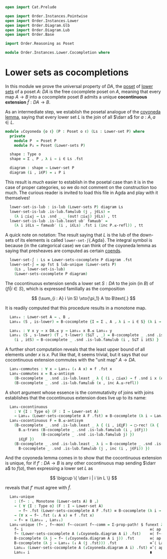 ```agda
open import Cat.Prelude

open import Order.Instances.Pointwise
open import Order.Instances.Lower
open import Order.Diagram.Glb
open import Order.Diagram.Lub
open import Order.Base

import Order.Reasoning as Poset

module Order.Instances.Lower.Cocompletion where
```

# Lower sets as cocompletions

In this module we prove the universal property of $DA$, the [poset] of
[lower sets] of a poset $A$: $DA$ is the free cocomplete poset on $A$,
meaning that every map $A \to B$ into a cocomplete poset $B$ admits a
unique **cocontinuous extension** $\widehat{f} : DA \to B$.

[poset]: Order.Base.html
[lower sets]: Order.Instances.Lower.html

As an intermediate step, we establish the posetal analogue of the
[coyoneda lemma], saying that every lower set $L$ is the join of all
$\darr a$ for $a : A, a \in L$.

[coyoneda lemma]: Cat.Functor.Hom.Coyoneda.html

```agda
module ↓Coyoneda {o ℓ} (P : Poset o ℓ) (Ls : Lower-set P) where
  private
    module P  = Poset P
    module P↓ = Poset (Lower-sets P)

  shape : Type o
  shape = Σ ⌞ P ⌟ λ i → i ∈ Ls .fst

  diagram : shape → Lower-set P
  diagram (i , i∈P) = ↓ P i
```

This result is _much_ easier to establish in the posetal case than it is
in the case of proper categories, so we do not comment on the
construction too much. The curious reader is invited to load this file
in Agda and play with it themselves!

```agda
  lower-set-is-lub : is-lub (Lower-sets P) diagram Ls
  lower-set-is-lub .is-lub.fam≤lub (j , j∈Ls) =
    (λ i □i≤j → Ls .snd _ _ (out! □i≤j) j∈Ls) , tt
  lower-set-is-lub .is-lub.least ub′ fam≤ub′ =
    (λ i i∈Ls → fam≤ub′ (i , i∈Ls) .fst i (inc P.≤-refl)) , tt
```

A quick note on notation: The result saying that $L$ is the lub of the
down-sets of its elements is called `lower-set-∫`{.Agda}. The integral symbol is
because (in the categorical case) we can think of the coyoneda lemma as
saying that presheaves are computed as certain [coends].

[coends]: Cat.Diagram.Coend.html

```agda
  lower-set-∫ : Ls ≡ Lower-sets-cocomplete P diagram .fst
  lower-set-∫ = ap fst $ lub-unique (Lower-sets P)
    (Ls , lower-set-is-lub)
    (Lower-sets-cocomplete P diagram)
```

<!--
```agda
module
  _ {o ℓ ℓ′} (A : Poset o ℓ) (B : Poset o ℓ′)
    (B-cocomplete
      : ∀ {I : Type o} (F : I → ⌞ B ⌟) → Σ _ (is-lub B F))
    (f : ⌞ Monotone A B ⌟)
  where
  private
    module A  = Poset A
    module DA = Poset (Lower-sets A)
    module B  = Poset B
```
-->

The cocontinuous extension sends a lower set $S : DA$ to the join (in
$B$) of $\{ f i | i \in S \}$, which is expressed familially as the
composition

$$
(\sum_{i : A} i \in S) \xto{\pi_1} A \to B\text{.}
$$

It is readily computed that this procedure results in a monotone map.

```agda
  Lan↓₀ : Lower-set A → ⌞ B ⌟
  Lan↓₀ (S , is-lower) = B-cocomplete {I = Σ ⌞ A ⌟ λ i → i ∈ S} (λ i → f .fst (i .fst)) .fst

  Lan↓₁ : ∀ x y → x DA.≤ y → Lan↓₀ x B.≤ Lan↓₀ y
  Lan↓₁ (S , s-lower) (T , t-lower) (S⊆T , _) = B-cocomplete _ .snd .is-lub.least _ λ {
    (i , i∈S) → B-cocomplete _ .snd .is-lub.fam≤lub (i , S⊆T i i∈S) }
```

A further short computation reveals that the least upper bound of all
elements under $x$ is $x$. Put like that, it seems trivial, but it says
that our cocontinuous extension commutes with the "unit map" $A \to DA$.

```agda
  Lan↓-commutes : ∀ x → Lan↓₀ (↓ A x) ≡ f .fst x
  Lan↓-commutes x = B.≤-antisym
    (B-cocomplete _ .snd .is-lub.least _ λ { (i , □i≤x) → f .snd i x (out! □i≤x) })
    (B-cocomplete _ .snd .is-lub.fam≤lub (x , inc A.≤-refl))
```

A short argument whose essence is the commutativity of joins with joins
establishes that the cocontinuous extension does live up to its name:

```agda
  Lan↓-cocontinuous
    : ∀ {I : Type o} (F : I → Lower-set A)
    → Lan↓₀ (Lower-sets-cocomplete A F .fst) ≡ B-cocomplete (λ i → Lan↓₀ (F i)) .fst
  Lan↓-cocontinuous F = B.≤-antisym
    (B-cocomplete _ .snd .is-lub.least _ λ { (i , i∈⋃F) → □-rec! (λ { (j , i∈Fj) →
      B.≤-trans (B-cocomplete _ .snd .is-lub.fam≤lub (i , i∈Fj))
                (B-cocomplete _ .snd .is-lub.fam≤lub j) })
      i∈⋃F })
    (B-cocomplete _ .snd .is-lub.least _ λ i → B-cocomplete _ .snd .is-lub.least _ λ { (j , j∈Fi) →
      B-cocomplete _ .snd .is-lub.fam≤lub (j , inc (i , j∈Fi)) })
```

And the coyoneda lemma comes in to show that the cocontinuous extension
is unique, for if $f' : DA \to B$ is any other cocontinuous map sending
$\darr a$ to $f(a)$, then expressing a lower set $L$ as

$$
\bigcup \{ \darr i | i \in L \}
$$

reveals that $f'$ must agree with $\widehat{f}$.

```agda
  Lan↓-unique
    : (f~ : ⌞ Monotone (Lower-sets A) B ⌟)
    → ( ∀ {I : Type o} (F : I → Lower-set A)
      → f~ .fst (Lower-sets-cocomplete A F .fst) ≡ B-cocomplete (λ i → f~ .fst (F i)) .fst )
    → (∀ x → f~ .fst (↓ A x) ≡ f .fst x)
    → f~ ≡ (Lan↓₀ , Lan↓₁)
  Lan↓-unique (f~ , f~-mon) f~-cocont f~-comm = Σ-prop-path! $ funext λ i →
    f~ i                                                         ≡⟨ ap f~ (↓Coyoneda.lower-set-∫ A i) ⟩
    f~ (Lower-sets-cocomplete A (↓Coyoneda.diagram A i) .fst)    ≡⟨ f~-cocont (↓Coyoneda.diagram A i) ⟩
    B-cocomplete (λ j → f~ (↓Coyoneda.diagram A i j)) .fst       ≡⟨ ap (λ e → B-cocomplete e .fst) (funext λ j → f~-comm (j .fst) ∙ sym (Lan↓-commutes (j .fst))) ⟩
    B-cocomplete (λ j → Lan↓₀ (↓ A (j .fst))) .fst               ≡˘⟨ Lan↓-cocontinuous (↓Coyoneda.diagram A i) ⟩
    Lan↓₀ (Lower-sets-cocomplete A (↓Coyoneda.diagram A i) .fst) ≡˘⟨ ap Lan↓₀ (↓Coyoneda.lower-set-∫ A i) ⟩
    Lan↓₀ i                                                      ∎
```
